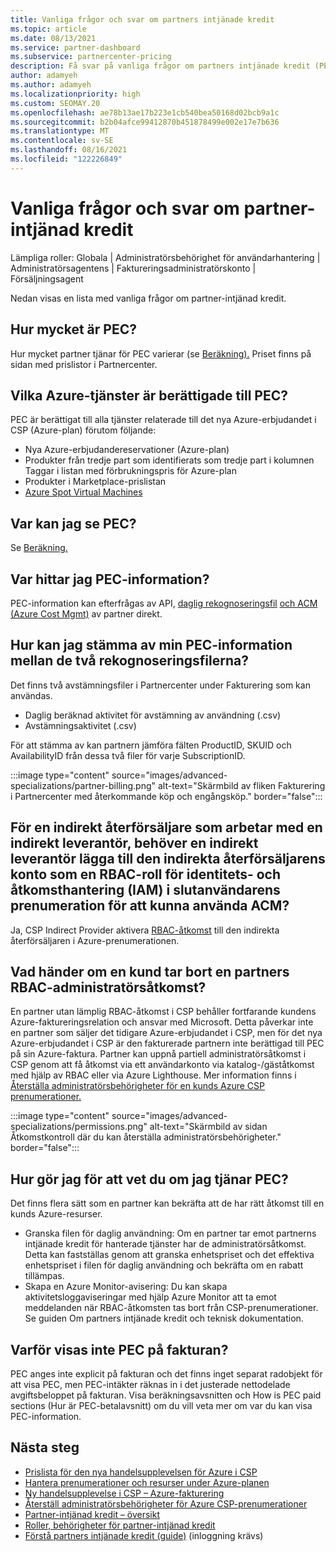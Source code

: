 ```yaml
---
title: Vanliga frågor och svar om partners intjänade kredit
ms.topic: article
ms.date: 08/13/2021
ms.service: partner-dashboard
ms.subservice: partnercenter-pricing
description: Få svar på vanliga frågor om partners intjänade kredit (PEC).
author: adamyeh
ms.author: adamyeh
ms.localizationpriority: high
ms.custom: SEOMAY.20
ms.openlocfilehash: ae78b13ae17b223e1cb540bea50168d02bcb9a1c
ms.sourcegitcommit: b2b04afce99412870b451878499e002e17e7b636
ms.translationtype: MT
ms.contentlocale: sv-SE
ms.lasthandoff: 08/16/2021
ms.locfileid: "122226849"
---
```

# <a name="frequently-asked-questions-for-partner-earned-credit"></a>Vanliga frågor och svar om partner-intjänad kredit

Lämpliga roller: Globala | Administratörsbehörighet för användarhantering | Administratörsagentens | Faktureringsadministratörskonto | Försäljningsagent

Nedan visas en lista med vanliga frågor om partner-intjänad kredit.

## <a name="how-much-is-pec"></a>Hur mycket är PEC?

Hur mycket partner tjänar för PEC varierar (se [Beräkning).](partner-earned-credit-explanation.md#calculation) Priset finns på sidan med prislistor i Partnercenter.

## <a name="what-azure-services-are-eligible-for-pec"></a>Vilka Azure-tjänster är berättigade till PEC?

PEC är berättigat till alla tjänster relaterade till det nya Azure-erbjudandet i CSP (Azure-plan) förutom följande: 
- Nya Azure-erbjudandereservationer (Azure-plan)
- Produkter från tredje part som identifierats som tredje part i kolumnen Taggar i listan med förbrukningspris för Azure-plan
- Produkter i Marketplace-prislistan
- [Azure Spot Virtual Machines](https://partner.microsoft.com/resources/collection/azure-spot-in-csp#/)

## <a name="where-can-i-see-pec"></a>Var kan jag se PEC?

Se [Beräkning.](partner-earned-credit-explanation.md#calculation)

## <a name="where-can-i-find-pec-details"></a>Var hittar jag PEC-information?

PEC-information kan efterfrågas av API, [daglig rekognoseringsfil](partner-earned-credit-explanation.md#calculation) [och ACM (Azure Cost Mgmt)](partner-earned-credit-explanation.md#azure-cost-management-and-pec) av partner direkt.

## <a name="how-can-i-reconcile-my-pec-information-across-the-two-recon-files"></a>Hur kan jag stämma av min PEC-information mellan de två rekognoseringsfilerna?

Det finns två avstämningsfiler i Partnercenter under Fakturering som kan användas.

- Daglig beräknad aktivitet för avstämning av användning (.csv)
- Avstämningsaktivitet (.csv)

För att stämma av kan partnern jämföra fälten ProductID, SKUID och AvailabilityID från dessa två filer för varje SubscriptionID.

:::image type="content" source="images/advanced-specializations/partner-billing.png" alt-text="Skärmbild av fliken Fakturering i Partnercenter med återkommande köp och engångsköp." border="false":::

## <a name="for-an-indirect-reseller-working-with-an-indirect-provider-does-an-indirect-provider-need-to-add-the-indirect-resellers-account-as-an-rbac-identity-and-access-management-iam-role-to-the-end-customers-subscription-in-order-to-utilize-acm"></a>För en indirekt återförsäljare som arbetar med en indirekt leverantör, behöver en indirekt leverantör lägga till den indirekta återförsäljarens konto som en RBAC-roll för identitets- och åtkomsthantering (IAM) i slutanvändarens prenumeration för att kunna använda ACM?

Ja, CSP Indirect Provider aktivera [RBAC-åtkomst](/azure/role-based-access-control/overview) till den indirekta återförsäljaren i Azure-prenumerationen.

## <a name="what-happens-if-a-customer-removes-a-partners-rbac-admin-access"></a>Vad händer om en kund tar bort en partners RBAC-administratörsåtkomst?

En partner utan lämplig RBAC-åtkomst i CSP behåller fortfarande kundens Azure-faktureringsrelation och ansvar med Microsoft. Detta påverkar inte en partner som säljer det tidigare Azure-erbjudandet i CSP, men för det nya Azure-erbjudandet i CSP är den fakturerade partnern inte berättigad till PEC på sin Azure-faktura. Partner kan uppnå partiell administratörsåtkomst i CSP genom att få åtkomst via ett användarkonto via katalog-/gäståtkomst med hjälp av RBAC eller via Azure Lighthouse. Mer information finns i [Återställa administratörsbehörigheter för en kunds Azure CSP prenumerationer.](revoke-reinstate-csp.md)

:::image type="content" source="images/advanced-specializations/permissions.png" alt-text="Skärmbild av sidan Åtkomstkontroll där du kan återställa administratörsbehörigheter." border="false":::

## <a name="how-do-i-know-if-im-earning-pec"></a>Hur gör jag för att vet du om jag tjänar PEC?

Det finns flera sätt som en partner kan bekräfta att de har rätt åtkomst till en kunds Azure-resurser.

- Granska filen för daglig användning: Om en partner tar emot partnerns intjänade kredit för hanterade tjänster har de administratörsåtkomst. Detta kan fastställas genom att granska enhetspriset och det effektiva enhetspriset i filen för daglig användning och bekräfta om en rabatt tillämpas.
- Skapa en Azure Monitor-avisering: [](/azure/azure-monitor/platform/alerts-activity-log) Du kan skapa aktivitetsloggaviseringar med hjälp Azure Monitor att ta emot meddelanden när RBAC-åtkomsten tas bort från CSP-prenumerationer. Se guiden Om partners intjänade kredit och teknisk dokumentation.

## <a name="why-dont-i-see-pec-on-the-invoice"></a>Varför visas inte PEC på fakturan?

PEC anges inte explicit på fakturan och det finns inget separat radobjekt för att visa PEC, men PEC-intäkter räknas in i det justerade nettodelade avgiftsbeloppet på fakturan. Visa beräkningsavsnitten och How is PEC paid sections (Hur är PEC-betalavsnitt) om du vill veta mer om var du kan visa PEC-information.

## <a name="next-steps"></a>Nästa steg

- [Prislista för den nya handelsupplevelsen för Azure i CSP](azure-plan-price-list.md)
- [Hantera prenumerationer och resurser under Azure-planen](azure-plan-manage.md)
- [Ny handelsupplevelse i CSP – Azure-fakturering](azure-plan-billing.md)
- [Återställ administratörsbehörigheter för Azure CSP-prenumerationer](revoke-reinstate-csp.md)
- [Partner-intjänad kredit – översikt](partner-earned-credit.md)
- [Roller, behörigheter för partner-intjänad kredit](azure-roles-perms-pec.md)
- [Förstå partners intjänade kredit (guide)](https://partner.microsoft.com/resources/detail/understanding-partner-earned-credit-pdf) (inloggning krävs)
